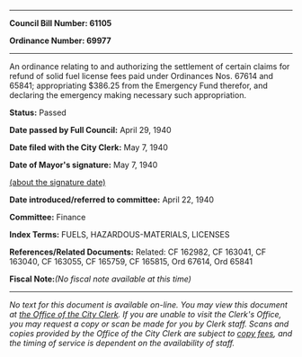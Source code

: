 

********

**Council Bill Number: 61105**
   
**Ordinance Number: 69977**
********

 An ordinance relating to and authorizing the settlement of certain claims for refund of solid fuel license fees paid under Ordinances Nos. 67614 and 65841; appropriating $386.25 from the Emergency Fund therefor, and declaring the emergency making necessary such appropriation.

**Status:** Passed
   
**Date passed by Full Council:** April 29, 1940
   
**Date filed with the City Clerk:** May 7, 1940
   
**Date of Mayor's signature:** May 7, 1940
   
[(about the signature date)](/~public/approvaldate.htm)
   
   
   
**Date introduced/referred to committee:** April 22, 1940
   
**Committee:** Finance
   
   
**Index Terms:** FUELS, HAZARDOUS-MATERIALS, LICENSES

**References/Related Documents:** Related: CF 162982, CF 163041, CF 163040, CF 163055, CF 165759, CF 165815, Ord 67614, Ord 65841

**Fiscal Note:**_(No fiscal note available at this time)_
********

_No text for this document is available on-line. You may view this document at [the Office of the City Clerk](http://www.seattle.gov/leg/clerk/contactUs.htm). If you are unable to visit the Clerk's Office, you may request a copy or scan be made for you by Clerk staff. Scans and copies provided by the Office of the City Clerk are subject to [copy fees](http://clerk.seattle.gov/~public/clerkfees.htm), and the timing of service is dependent on the availability of staff._

